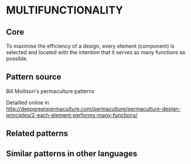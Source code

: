 # MULTIFUNCTIONALITY 

## Core

To maximise the efficiency of a design, every element (component) is selected and located with the intention that it serves as many functions as possible.

## Pattern source
Bill Mollison's permaculture patterns

Detailled online in 
http://deepgreenpermaculture.com/permaculture/permaculture-design-principles/2-each-element-performs-many-functions/

## Related patterns

## Similar patterns in other languages